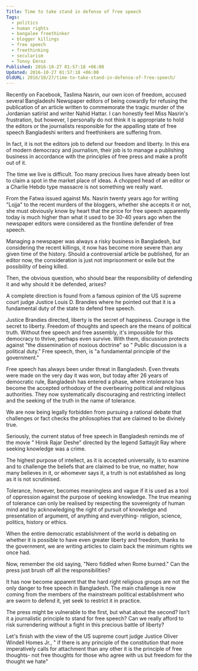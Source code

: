 ```yaml
---
Title: Time to take stand in defense of free speech
Tags:
  - politics
  - human rights
  - bangalee freethinker
  - blogger killings
  - free speech
  - freethinking
  - secularism
  - Tonoy Emroz
Published: 2016-10-27 01:57:18 +06:00
Updated: 2016-10-27 01:57:18 +06:00
OldURL: 2016/10/27/time-to-take-stand-in-defense-of-free-speech/
---
```


 
Recently on Facebook, Taslima Nasrin, our own icon of freedom, accused several Bangladeshi Newspaper editors of being cowardly for refusing the publication of an article written to commemorate the tragic murder of the Jordanian satirist and writer Nahid Hattar. I can honestly feel Miss Nasrin's frustration, but however, I personally do not think it is appropriate to hold the editors or the journalists responsible for the appalling state of free speech Bangladeshi writers and freethinkers are suffering from. 

In fact, it is not the editors job to defend our freedom and liberty. In this era of modern democracy and journalism, their job is to manage a publishing business in accordance with the principles of free press and make a profit out of it. 

The time we live is difficult. Too many precious lives have already been lost to claim a spot in the market place of ideas. A chopped head of an editor or a Charlie Hebdo type massacre is not something we really want.

From the Fatwa issued against Ms. Nasrin twenty years ago for writing "Lojja" to the recent murders of the bloggers, whether she accepts it or not, she must obviously know by heart that the price for free speech apparently today is much higher than what it used to be 30-40 years ago when the newspaper editors were considered as the frontline defender of free speech. 

Managing a newspaper was always a risky business in Bangladesh, but considering the recent killings, it now has become more severe than any given time of the history. Should a controversial article be published, for an editor now, the consideration is just not imprisonment or exile but the possibility of being killed. 

Then, the obvious question, who should bear the responsibility of defending it and why should it be defended, arises? 

A complete direction is found from a famous opinion of the US supreme court judge Justice Louis D. Brandies where he pointed out that it is a fundamental duty of the state to defend free speech. 

Justice Brandies directed, liberty is the secret of happiness. Courage is the secret to liberty. Freedom of thoughts and speech are the means of political truth. Without free speech and free assembly, it's impossible for this democracy to thrive, perhaps even survive. With them, discussion protects against "the dissemination of noxious doctrine" so " Public discussion is a political duty." Free speech, then, is "a fundamental principle of the government." 

Free speech has always been under threat in Bangladesh. Even threats were made on the very day it was won, but today after 26 years of democratic rule, Bangladesh has entered a phase, where intolerance has become the accepted orthodoxy of the overbearing political and religious authorities. They now systematically discouraging and restricting intellect and the seeking of the truth in the name of tolerance. 

We are now being legally forbidden from pursuing a rational debate that challenges or fact checks the philosophies that are claimed to be divinely true. 

Seriously, the current status of free speech in Bangladesh reminds me of the movie " Hirok Rajar Deshe"  directed by the legend Sattayjit Ray where seeking knowledge was a crime.

The highest purpose of intellect, as it is accepted universally, is to examine and to challenge the beliefs that are claimed to be true, no matter, how many believes in it, or whomever says it, a truth is not established as long as it is not scrutinised. 

Tolerance, however, becomes meaningless and vague if it is used as a tool of oppression against the purpose of seeking knowledge. The true meaning of tolerance can only be realised by respecting the sovereignty of human mind and by acknowledging the right of pursuit of knowledge and presentation of argument, of anything and everything- religion, science, politics, history or ethics.

When the entire democratic establishment of the world is debating on whether it is possible to have even greater liberty and freedom, thanks to the government, we are writing articles to claim back the minimum rights we once had. 

Now, remember the old saying, "Nero fiddled when Rome burned." Can the press just brush off all the responsibilities? 

It has now become apparent that the hard right religious groups are not the only danger to free speech in Bangladesh. The main challenge is now coming from the members of the mainstream political establishment who are sworn to defend it, yet seek to restrict it in practice. 

The press might be vulnerable to the first, but what about the second? Isn't it a journalistic principle  to stand for free speech? Can we really afford to risk surrendering without a fight in this precious battle of liberty? 

Let's finish with the view of the US supreme court judge Justice Oliver Windell Homes Jr., " if there is any principle of the constitution that more imperatively calls for attachment than any other it is the principle of free thoughts- not free thoughts for those who agree with us but freedom for the thought we hate" 

